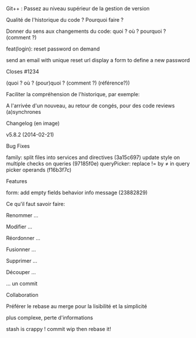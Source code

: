 Git++ : Passez au niveau supérieur de la gestion de version


Qualité de l'historique du code ? Pourquoi faire ?


Donner du sens aux changements du code: quoi ? où ? pourquoi ? (comment ?)

feat(login): reset password on demand 

send an email with unique reset url
display a form to define a new password

Closes #1234

(quoi ? où ? (pour)quoi ? (comment ?) (référence?))


Faciliter la compréhension de l'historique, par exemple:

A l'arrivée d'un nouveau, au retour de congés, pour des code reviews (a)synchrones


Changelog (en image)

v5.8.2 (2014-02-21)

Bug Fixes

family:
	split files into services and directives (3a15c697)
	update style on multiple checks on queries (97185f0e)
queryPicker: replace != by ≠ in query picker operands (f16b3f7c)

Features

form: add empty fields behavior info message (23882829)


Ce qu'il faut savoir faire:

Renommer ...

Modifier ...

Réordonner ...

Fusionner ...

Supprimer ...

Découper ...

... un commit



Collaboration

Préférer le rebase au merge pour la lisibilité et la simplicité

plus complexe, perte d'informations



stash is crappy ! commit wip then rebase it!

